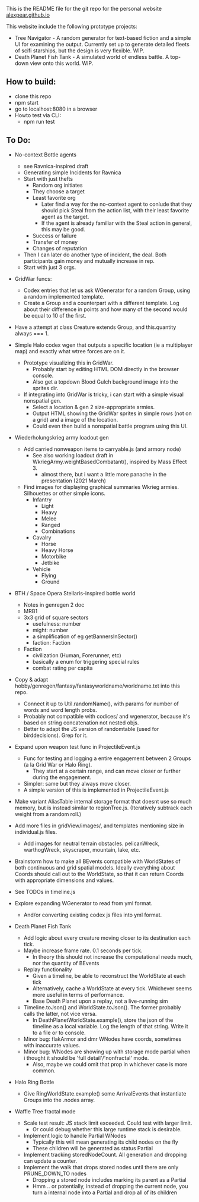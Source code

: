 This is the README file for the git repo for the personal website [alexpear.github.io](https://alexpear.github.io)

This website include the following prototype projects:
- Tree Navigator - A random generator for text-based fiction and a simple UI for examining the output. Currently set up to generate detailed fleets of scifi starships, but the design is very flexible. WIP.
- Death Planet Fish Tank - A simulated world of endless battle. A top-down view onto this world. WIP.

## How to build:
- clone this repo
- npm start
- go to localhost:8080 in a browser
- Howto test via CLI:
  - npm run test

## To Do:
- No-context Bottle agents
  - see Ravnica-inspired draft
  - Generating simple Incidents for Ravnica 
  - Start with just thefts
    - Random org initiates
    - They choose a target
    - Least favorite org 
      - Later find a way for the no-context agent to conlude that they should pick Steal from the action list, with their least favorite agent as the target.
      - If the agent is already familiar with the Steal action in general, this may be good.
    - Success or failure
    - Transfer of money
    - Changes of reputation
  - Then I can later do another type of incident, the deal. Both participants gain money and mutually increase in rep. 
  - Start with just 3 orgs. 


- GridWar funcs:
  - Codex entries that let us ask WGenerator for a random Group, using a random implemented template.
  - Create a Group and a counterpart with a different template. Log about their difference in points and how many of the second would be equal to 10 of the first.

- Have a attempt at class Creature extends Group, and this.quantity always === 1.

- Simple Halo codex wgen that outputs a specific location (ie a multiplayer map) and exactly what wtree forces are on it.
  - Prototype visualizing this in GridWar.
    - Probably start by editing HTML DOM directly in the browser console.
    - Also get a topdown Blood Gulch background image into the sprites dir.
  - If integrating into GridWar is tricky, i can start with a simple visual nonspatial gen.
    - Select a location & gen 2 size-appropriate armies.
    - Output HTML showing the GridWar sprites in simple rows (not on a grid) and a image of the location.
    - Could even then build a nonspatial battle program using this UI.

- Wiederholungskrieg army loadout gen
  - Add carried nonweapon items to carryable.js (and armory node)
    - See also working loadout draft in WkriegArmy.weightBasedCombatant(), inspired by Mass Effect 3.
      - almost there, but i want a little more panache in the presentation (2021 March)
  - Find images for displaying graphical summaries Wkrieg armies. Silhouettes or other simple icons.
    - Infantry
      - Light
      - Heavy
      - Melee
      - Ranged
      - Combinations
    - Cavalry
      - Horse
      - Heavy Horse
      - Motorbike
      - Jetbike
    - Vehicle
      - Flying
      - Ground

- BTH / Space Opera Stellaris-inspired bottle world
  - Notes in genregen 2 doc
  - MRB1
  - 3x3 grid of square sectors
    - usefulness: number
    - might: number
    - a simplification of eg getBannersInSector()
    - faction: Faction
  - Faction
    - civilization (Human, Forerunner, etc)
    - basically a enum for triggering special rules
    - combat rating per capita

- Copy & adapt hobby/genregen/fantasy/fantasyworldname/worldname.txt into this repo. 
  - Connect it up to Util.randomName(), with params for number of words and word length probs.
  - Probably not compatible with codices/ and wgenerator, because it's based on string concatenation not nested objs.
  - Better to adapt the JS version of randomtable (used for birddecisions). Grep for it.

- Expand upon weapon test func in ProjectileEvent.js
  - Func for testing and logging a entire engagement between 2 Groups (a la Grid War or Halo Ring).
    - They start at a certain range, and can move closer or further during the engagement.
  - Simpler: same but they always move closer.
  - A simple version of this is implemented in ProjectileEvent.js

- Make variant AliasTable internal storage format that doesnt use so much memory, but is instead similar to regionTree.js. (Iteratively subtrack each weight from a random roll.)

- Add more files in gridView/images/, and templates mentioning size in individual.js files. 
  - Add images for neutral terrain obstacles. pelicanWreck, warthogWreck, skyscraper, mountain, lake, etc.

- Brainstorm how to make all BEvents compatible with WorldStates of both continuous and grid spatial models. Ideally everything about Coords should call out to the WorldState, so that it can return Coords with appropriate dimensions and values.

- See TODOs in timeline.js

- Explore expanding WGenerator to read from yml format.
  - And/or converting existing codex js files into yml format.

- Death Planet Fish Tank
  - Add logic about every creature moving closer to its destination each tick.
  - Maybe increase frame rate. 0.1 seconds per tick.
    - In theory this should not increase the computational needs much, nor the quantity of BEvents
  - Replay functionality
    - Given a timeline, be able to reconstruct the WorldState at each tick
    - Alternatively, cache a WorldState at every tick. Whichever seems more useful in terms of performance.
    - Base Death Planet upon a replay, not a live-running sim
  - Timeline.toJson() and WorldState.toJson(). The former probably calls the latter, not vice versa.
    - In DeathPlanetWorldState.example(), store the json of the timeline as a local variable. Log the length of that string. Write it to a file or to console.
  - Minor bug: flakArmor and dmr WNodes have coords, sometimes with inaccurate values.
  - Minor bug: WNodes are showing up with storage mode partial when i thought it should be 'full detail'/'nonfractal' mode.
    - Also, maybe we could omit that prop in whichever case is more common.

- Halo Ring Bottle
  - Give RingWorldState.example() some ArrivalEvents that instantiate Groups into the .nodes array.

- Waffle Tree fractal mode
  - Scale test result: JS stack limit exceeded. Could test with larger limit.
    - Or could debug whether this large runtime stack is desirable.
  - Implement logic to handle Partial WNodes
    - Typically this will mean generating its child nodes on the fly
    - These children will be generated as status Partial
  - Implement tracking storedNodeCount. All generation and dropping can update a counter.
  - Implement the walk that drops stored nodes until there are only PRUNE_DOWN_TO nodes
    - Dropping a stored node includes marking its parent as a Partial
    - Hmm .. or potentially, instead of dropping the current node, you turn a internal node into a Partial and drop all of its children
